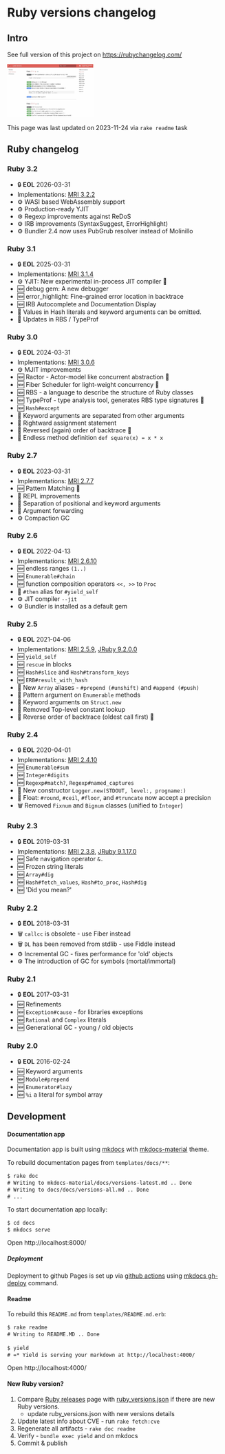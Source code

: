 # Ruby versions changelog

## Intro

See full version of this project on https://rubychangelog.com/

<img src='assets/screen1.jpg' width="200">

This page was last updated on 2023-11-24 via `rake readme` task

## Ruby changelog


  ### Ruby 3.2
  * :lock: **EOL** 2026-03-31
  * Implementations: [MRI 3.2.2](https://www.ruby-lang.org/en/news/2023/03/30/ruby-3-2-2-released/)  
  * :gear: WASI based WebAssembly support 
  * :gear: Production-ready YJIT 
  * :gear: Regexp improvements against ReDoS 
  * :gear: IRB improvements (SyntaxSuggest, ErrorHighlight) 
  * :gear: Bundler 2.4 now uses PubGrub resolver instead of Molinillo 
  
  ### Ruby 3.1
  * :lock: **EOL** 2025-03-31
  * Implementations: [MRI 3.1.4](https://www.ruby-lang.org/en/news/2023/03/30/ruby-3-1-4-released/)  
  * :gear: YJIT: New experimental in-process JIT compiler :test_tube:
  * :new: debug gem: A new debugger 
  * :new: error_highlight: Fine-grained error location in backtrace 
  * :new: IRB Autocomplete and Documentation Display 
  * :arrows_counterclockwise: Values in Hash literals and keyword arguments can be omitted. 
  * :arrows_counterclockwise: Updates in RBS / TypeProf 
  
  ### Ruby 3.0
  * :lock: **EOL** 2024-03-31
  * Implementations: [MRI 3.0.6](https://www.ruby-lang.org/en/news/2023/03/30/ruby-3-0-6-released/)  
  * :gear: MJIT improvements 
  * :new: Ractor - Actor-model like concurrent abstraction :test_tube:
  * :new: Fiber Scheduler for light-weight concurrency :test_tube:
  * :new: RBS - a language to describe the structure of Ruby classes 
  * :new: TypeProf - type analysis tool, generates RBS type signatures :test_tube:
  * :new: <code>Hash#except</code> 
  * :arrows_counterclockwise: Keyword arguments are separated from other arguments 
  * :arrows_counterclockwise: Rightward assignment statement 
  * :arrows_counterclockwise: Reversed (again) order of backtrace  :test_tube:
  * :arrows_counterclockwise: Endless method definition <code>def square(x) = x * x</code> 
  
  ### Ruby 2.7
  * :lock: **EOL** 2023-03-31
  * Implementations: [MRI 2.7.7](https://www.ruby-lang.org/en/news/2022/11/24/ruby-2-7-7-released/)  
  * :new: Pattern Matching :test_tube:
  * :arrows_counterclockwise: REPL improvements 
  * :arrows_counterclockwise: Separation of positional and keyword arguments 
  * :arrows_counterclockwise: Argument forwarding 
  * :gear: Compaction GC 
  
  ### Ruby 2.6
  * :lock: **EOL** 2022-04-13
  * Implementations: [MRI 2.6.10](https://www.ruby-lang.org/en/news/2022/04/12/ruby-2-6-10-released/)  
  * :new: endless ranges <code>(1..)</code> 
  * :new: <code>Enumerable#chain</code> 
  * :new: function composition operators <code><<, >></code> to <code>Proc</code> 
  * :arrows_counterclockwise: <code>#then</code> alias for <code>#yield_self</code> 
  * :gear: JIT compiler <code>--jit</code> 
  * :gear: Bundler is installed as a default gem 
  
  ### Ruby 2.5
  * :lock: **EOL** 2021-04-06
  * Implementations: [MRI 2.5.9](https://www.ruby-lang.org/en/news/2021/04/05/ruby-2-5-9-released/), [JRuby 9.2.0.0](https://www.jruby.org/2018/05/24/jruby-9-2-0-0)  
  * :new: <code>yield_self</code> 
  * :new: <code>rescue</code> in blocks 
  * :new: <code>Hash#slice</code> and <code>Hash#transform_keys</code> 
  * :new: <code>ERB#result_with_hash</code> 
  * :arrows_counterclockwise: New <code>Array</code> aliases - <code>#prepend (#unshift)</code> and <code>#append (#push)</code> 
  * :arrows_counterclockwise: Pattern argument on <code>Enumerable</code> methods 
  * :arrows_counterclockwise: Keyword arguments on <code>Struct.new</code> 
  * :arrows_counterclockwise: Removed Top-level constant lookup 
  * :arrows_counterclockwise: Reverse order of backtrace (oldest call first) :test_tube:
  
  ### Ruby 2.4
  * :lock: **EOL** 2020-04-01
  * Implementations: [MRI 2.4.10](https://www.ruby-lang.org/en/news/2020/03/31/ruby-2-4-10-released/)  
  * :new: <code>Enumerable#sum</code> 
  * :new: <code>Integer#digits</code> 
  * :new: <code>Regexp#match?</code>, <code>Regexp#named_captures</code> 
  * :arrows_counterclockwise: New constructor <code>Logger.new(STDOUT, level:, progname:)</code> 
  * :arrows_counterclockwise: Float: <code>#round</code>, <code>#ceil</code>, <code>#floor</code>, and <code>#truncate</code> now accept a precision 
  * :wastebasket: Removed <code>Fixnum</code> and <code>Bignum</code> classes (unified to <code>Integer</code>) 
  
  ### Ruby 2.3
  * :lock: **EOL** 2019-03-31
  * Implementations: [MRI 2.3.8](https://www.ruby-lang.org/en/news/2018/10/17/ruby-2-3-8-released), [JRuby 9.1.17.0](https://www.jruby.org/2018/04/23/jruby-9-1-17-0)  
  * :new: Safe navigation operator <code>&.</code> 
  * :new: Frozen string literals 
  * :new: <code>Array#dig</code> 
  * :new: <code>Hash#fetch_values</code>, <code>Hash#to_proc</code>, <code>Hash#dig</code> 
  * :new: 'Did you mean?' 
  
  ### Ruby 2.2
  * :lock: **EOL** 2018-03-31
  * :wastebasket: <code>callcc</code> is obsolete - use Fiber instead 
  * :wastebasket: <code>DL</code> has been removed from stdlib - use Fiddle instead 
  * :gear: Incremental GC - fixes performance for 'old' objects 
  * :gear: The introduction of GC for symbols (mortal/immortal) 
  
  ### Ruby 2.1
  * :lock: **EOL** 2017-03-31
  * :new: Refinements 
  * :new: <code>Exception#cause</code> - for libraries exceptions 
  * :new: <code>Rational</code> and <code>Complex</code> literals 
  * :new: Generational GC - young / old objects 
  
  ### Ruby 2.0
  * :lock: **EOL** 2016-02-24
  * :new: Keyword arguments 
  * :new: <code>Module#prepend</code> 
  * :new: <code>Enumerator#lazy</code> 
  * :new: <code>%i</code> a literal for symbol array 
  
## Development

#### Documentation app

Documentation app is built using [mkdocs](https://www.mkdocs.org) with [mkdocs-material](https://squidfunk.github.io/mkdocs-material) theme.

To rebuild documentation pages from `templates/docs/**`:

    $ rake doc
    # Writing to mkdocs-material/docs/versions-latest.md .. Done
    # Writing to docs/docs/versions-all.md .. Done
    # ...

To start documentation app locally:

    $ cd docs
    $ mkdocs serve

Open http://localhost:8000/

##### Deployment

Deployment to github Pages is set up via [github actions](https://squidfunk.github.io/mkdocs-material/publishing-your-site/#with-github-actions) using [mkdocs gh-deploy](https://github.com/kowal/ruby-changelog/blob/master/.github/workflows/ci.yml) command.

#### Readme

To rebuild this `README.md` from `templates/README.md.erb`:

    $ rake readme
    # Writing to README.MD .. Done

    $ yield
    # =* Yield is serving your markdown at http://localhost:4000/

Open http://localhost:4000/

#### New Ruby version?

1. Compare [Ruby releases](https://www.ruby-lang.org/en/downloads/releases/) page with [ruby_versions.json](https://github.com/kowal/ruby-changelog/blob/master/data/ruby_versions.json) if there are new Ruby versions.
    - update ruby_versions.json with new versions details
2. Update latest info about CVE - run `rake fetch:cve`
3. Regenerate all artifacts - `rake doc readme`
4. Verify - `bundle exec yield` and on mkdocs
5. Commit & publish
